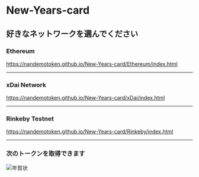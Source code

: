 # New-Years-card

## 好きなネットワークを選んでください

### Ethereum
https://nandemotoken.github.io/New-Years-card/Ethereum/index.html  

---

### xDai Network
https://nandemotoken.github.io/New-Years-card/xDai/index.html

---

### Rinkeby Testnet
https://nandemotoken.github.io/New-Years-card/Rinkeby/index.html  

---

### 次のトークンを取得できます
![年賀状](https://github.com/nandemotoken/New-Years-card/blob/gh-pages/NFT_NewYearCard.png?raw=true)
